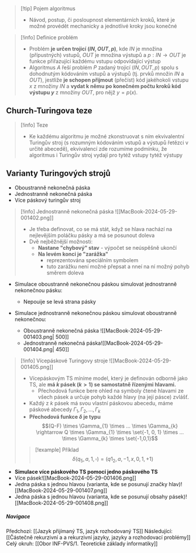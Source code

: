 >[!tip] Pojem algoritmus
>- Návod, postup, či posloupnost elementárních kroků, které je možné provédět mechanicky a jednotlivé kroky jsou konečné

>[!info] Definice problém
>- Problém **je určen trojicí $(IN, OUT, p)$**, kde $IN$ je množina (přípustných) vstupů, $OUT$ je množina výstupů a $p : IN \rightarrow OUT$ je funkce přiřazující každému vstupu odpovídající výstup
>- Algoritmus $A$ řeší problém $P$ zadaný trojicí $(IN, OUT, p)$ spolu s dohodnutým kódováním vstupů a výstupů (tj. prvků množin $IN$ a $OUT$), jestliže **je schopen přijmout** (přečíst) kód jakéhokoli vstupu $x$ z množiny $IN$ a **vydat k němu po konečném počtu kroků kód výstupu $y$** z množiny $OUT$, pro nějž $y = p(x)$.

## Church-Turingova teze
>[!info] Teze
>- Ke každému algoritmu je možné zkonstruovat s ním ekvivalentní Turingův stroj (s rozumným kódováním vstupů a výstupů řetězci v určité abecedě), ekvivalencí zde rozumíme podmínku, že algoritmus i Turingův stroj vydají pro tytéž vstupy tytéž výstupy

## Varianty Turingových strojů
- Oboustranně nekonečná páska
- Jednostranně nekonečná páska
- Více páskový turingův stroj

>[!info] Jednostranně nekonečná páska
>![[MacBook-2024-05-29-001402.png]]
>- Je třeba definovat, co se má stát, když se hlava nachází na nejlevějším poláčku pásky a má se posunout doleva
>- Dvě nejběžnější možnosti:
>	- **Nastane "chybový" stav** - výpočet se neúspěšně ukončí
>	- **Na levém konci je "zarážka"**
>		- reprezentována speciálním symbolem
>		- tuto zarážku není možné přepsat a nneí na ní možný pohyb směrem doleva

- Simulace oboustranně nekonečnou páskou simulovat jednostranně nekonečnou pásku:
	- Nepouije se levá strana pásky

- Simulace jednostranně nekonečnou páskou simulovat oboustranně nekonečnou:
	- Oboustranně nekonečná páska ![[MacBook-2024-05-29-001403.png| 500]]
	- Jednostranně nekonečná páska![[MacBook-2024-05-29-001404.png| 450]]

>[!info] Vícepáskové Turingovy stroje
>![[MacBook-2024-05-29-001405.png]]
>- Vícepáskovým TS míníme model, který je definován odborně jako TS, ale **má $k$ pásek $(k>1)$ se samostatně řízenými hlavami.**
>	- Přechodová funkce bere ohled na symboly čtené hlavami ze všech pásek a určuje pohyb každé hlavy (na její pásce) zvlášť.
>- Každý z $k$ pásek má svou vlastní páskovou abecedu, máme páskové abecedy $\Gamma_{1}, \Gamma_{2}, ..., \Gamma_{k}$
>- **Přechodová funkce $\delta$ je typu** $$(Q-F) \times \Gamma_{1} \times ... \times \Gamma_{k} \rightarrow Q \times \Gamma_{1} \times \set{-1, 0, 1} \times ... \times \Gamma_{k} \times \set{-1,0,1}$$
>
>>[!example] Příklad
>>$$\delta (q_{5}, a, 1, \square)=(q1_{2}, a, -1, x, 0, 1, +1)$$

- **Simulace více páskového TS pomocí jedno páskového TS**
- Více pásek![[MacBook-2024-05-29-001406.png]]
- Jedna páska s jednou hlavou (varianta, kde se posunují značky hlav)![[MacBook-2024-05-29-001407.png]]
- Jedna páska s jednou hlavou (varianta, kde se posunují obsahy pásek)![[MacBook-2024-05-29-001408.png]]

##### Navigace
Předchozí:  [[Jazyk přijímaný TS, jazyk rozhodovaný TS]]
Následující: [[Částečně rekurzivní a a rekurzivní jazyky, jazyky a rozhodovací problémy]]
Celý okruh: [[Obor INF-PVS/1. Teoretické základy informatiky]]